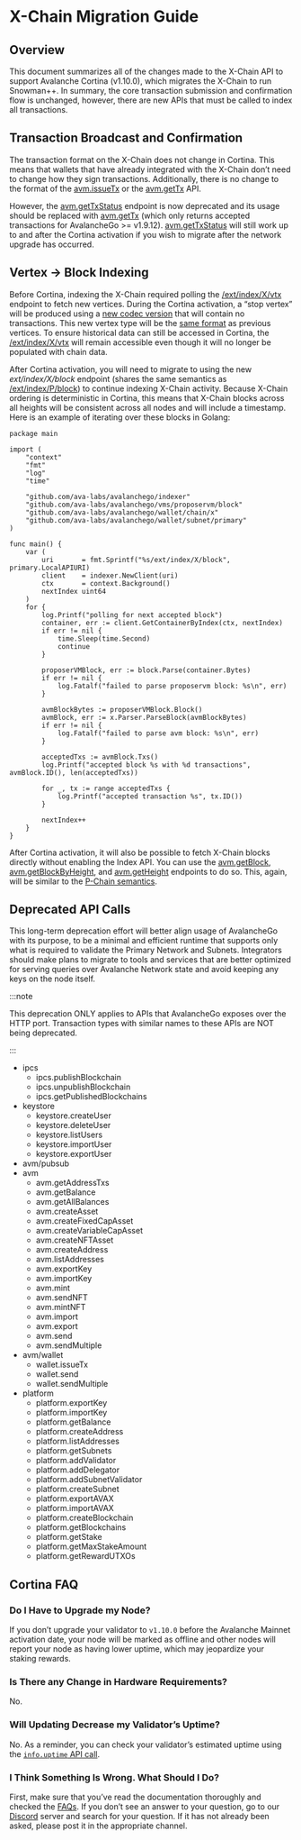 # X-Chain Migration Guide

## Overview

This document summarizes all of the changes made to the X-Chain API to support
Avalanche Cortina (v1.10.0), which migrates the X-Chain to run Snowman++. 
In summary, the core transaction submission and confirmation flow is unchanged, 
however, there are new APIs that must be called to index all transactions.

## Transaction Broadcast and Confirmation

The transaction format on the X-Chain does not change in Cortina. This means that wallets that
have already integrated with the X-Chain don’t need to change how they sign transactions.
Additionally, there is no change to the format of the [avm.issueTx](apis/x-chain.md#avmissuetx) 
or the [avm.getTx](apis/x-chain.md#avmgettx) API.

However, the [avm.getTxStatus](apis/x-chain.md#avmgettxstatus) endpoint is now
deprecated and its usage should be replaced with
[avm.getTx](apis/x-chain.md#avmgettx) (which only returns accepted transactions
for AvalancheGo >= v1.9.12). [avm.getTxStatus](apis/x-chain.md#avmgettxstatus)
will still work up to and after the Cortina activation if you wish to migrate
after the network upgrade has occurred.

## Vertex -> Block Indexing

Before Cortina, indexing the X-Chain required polling the
[/ext/index/X/vtx](apis/index-api.md#x-chain-vertices) endpoint to fetch new
vertices. During the Cortina activation, a “stop vertex” will be produced using
a [new codec
version](https://github.com/ava-labs/avalanchego/blob/c27721a8da1397b218ce9e9ec69839b8a30f9860/snow/engine/avalanche/vertex/codec.go#L17-L18)
that will contain no transactions. This new vertex type will be the [same
format](https://github.com/ava-labs/avalanchego/blob/c27721a8da1397b218ce9e9ec69839b8a30f9860/snow/engine/avalanche/vertex/stateless_vertex.go#L95-L102)
as previous vertices. To ensure historical data can still be accessed in
Cortina, the [/ext/index/X/vtx](apis/index-api.md#x-chain-vertices) will remain
accessible even though it will no longer be populated with chain data.

After Cortina activation, you will need to migrate to using the new
*ext/index/X/block* endpoint (shares the same semantics as
[/ext/index/P/block](apis/index-api.md#p-chain-blocks)) to continue indexing
X-Chain activity. Because X-Chain ordering is deterministic in Cortina, this
means that X-Chain blocks across all heights will be consistent across all nodes
and will include a timestamp. Here is an example of iterating over these blocks
in Golang:

```golang
package main

import (
	"context"
	"fmt"
	"log"
	"time"

	"github.com/ava-labs/avalanchego/indexer"
	"github.com/ava-labs/avalanchego/vms/proposervm/block"
	"github.com/ava-labs/avalanchego/wallet/chain/x"
	"github.com/ava-labs/avalanchego/wallet/subnet/primary"
)

func main() {
	var (
		uri       = fmt.Sprintf("%s/ext/index/X/block", primary.LocalAPIURI)
		client    = indexer.NewClient(uri)
		ctx       = context.Background()
		nextIndex uint64
	)
	for {
		log.Printf("polling for next accepted block")
		container, err := client.GetContainerByIndex(ctx, nextIndex)
		if err != nil {
			time.Sleep(time.Second)
			continue
		}

		proposerVMBlock, err := block.Parse(container.Bytes)
		if err != nil {
			log.Fatalf("failed to parse proposervm block: %s\n", err)
		}

		avmBlockBytes := proposerVMBlock.Block()
		avmBlock, err := x.Parser.ParseBlock(avmBlockBytes)
		if err != nil {
			log.Fatalf("failed to parse avm block: %s\n", err)
		}

		acceptedTxs := avmBlock.Txs()
		log.Printf("accepted block %s with %d transactions", avmBlock.ID(), len(acceptedTxs))

		for _, tx := range acceptedTxs {
			log.Printf("accepted transaction %s", tx.ID())
		}

		nextIndex++
	}
}
```

After Cortina activation, it will also be possible to fetch X-Chain blocks
directly without enabling the Index API. You can use the [avm.getBlock](././apis/x-chain.md#avmgetblock),
[avm.getBlockByHeight](././apis/x-chain.md#avmgetblockbyheight), and [avm.getHeight](././apis/x-chain.md#avmgetheight)
endpoints to do so. This, again,
will be similar to the [P-Chain semantics](apis/p-chain.md#platformgetblock).

## Deprecated API Calls

This long-term deprecation effort will better align usage of AvalancheGo with its purpose, to be a
minimal and efficient runtime that supports only what is required to validate the Primary Network
and Subnets. Integrators should make plans to migrate to tools and services that are better
optimized for serving queries over Avalanche Network state and avoid keeping any keys on the node
itself.


:::note

This deprecation ONLY applies to APIs that AvalancheGo exposes over the HTTP port.
Transaction types with similar names to these APIs are NOT being deprecated.

:::

<!-- vale off -->
* ipcs
  * ipcs.publishBlockchain
  * ipcs.unpublishBlockchain
  * ipcs.getPublishedBlockchains
* keystore
  * keystore.createUser
  * keystore.deleteUser
  * keystore.listUsers
  * keystore.importUser
  * keystore.exportUser
* avm/pubsub
* avm
  * avm.getAddressTxs
  * avm.getBalance
  * avm.getAllBalances
  * avm.createAsset
  * avm.createFixedCapAsset
  * avm.createVariableCapAsset
  * avm.createNFTAsset
  * avm.createAddress
  * avm.listAddresses
  * avm.exportKey
  * avm.importKey
  * avm.mint
  * avm.sendNFT
  * avm.mintNFT
  * avm.import
  * avm.export
  * avm.send
  * avm.sendMultiple
* avm/wallet
  * wallet.issueTx
  * wallet.send
  * wallet.sendMultiple
* platform
  * platform.exportKey
  * platform.importKey
  * platform.getBalance
  * platform.createAddress
  * platform.listAddresses
  * platform.getSubnets
  * platform.addValidator
  * platform.addDelegator
  * platform.addSubnetValidator
  * platform.createSubnet
  * platform.exportAVAX
  * platform.importAVAX
  * platform.createBlockchain
  * platform.getBlockchains
  * platform.getStake
  * platform.getMaxStakeAmount
  * platform.getRewardUTXOs
<!-- vale on -->

## Cortina FAQ

### Do I Have to Upgrade my Node?

If you don’t upgrade your validator to `v1.10.0` before the Avalanche Mainnet activation date, 
your node will be marked as offline and other nodes will report your node as having lower uptime, 
which may jeopardize your staking rewards.

### Is There any Change in Hardware Requirements?

No.

### Will Updating Decrease my Validator’s Uptime?

No. As a reminder, you can check your validator’s estimated uptime using the [`info.uptime` API call](././apis/info.md#infouptime).


### I Think Something Is Wrong. What Should I Do?

First, make sure that you’ve read the documentation thoroughly and checked 
the [FAQs](https://support.avax.network/en/). 
If you don’t see an answer to your question, 
go to our [Discord](https://discord.com/invite/RwXY7P6) 
server and search for your question. 
If it has not already been asked, please post it in the appropriate channel.
